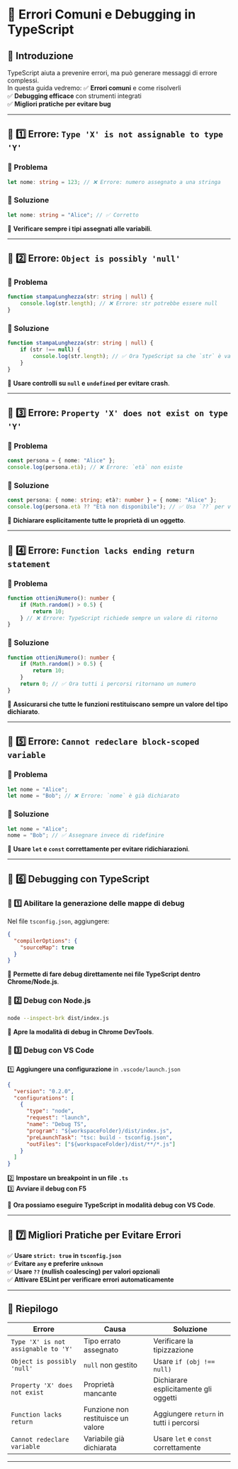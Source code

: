# 📌 Errori Comuni e Debugging in TypeScript

## 🎯 Introduzione
TypeScript aiuta a prevenire errori, ma può generare messaggi di errore complessi.  
In questa guida vedremo:
✅ **Errori comuni** e come risolverli  
✅ **Debugging efficace** con strumenti integrati  
✅ **Migliori pratiche per evitare bug**  

---

## 📌 1️⃣ Errore: `Type 'X' is not assignable to type 'Y'`
### 🔹 Problema
```ts
let nome: string = 123; // ❌ Errore: numero assegnato a una stringa
````

### 🔹 Soluzione

```ts
let nome: string = "Alice"; // ✅ Corretto
```

📌 **Verificare sempre i tipi assegnati alle variabili**.

---

## 📌 2️⃣ Errore: `Object is possibly 'null'`

### 🔹 Problema

```ts
function stampaLunghezza(str: string | null) {
    console.log(str.length); // ❌ Errore: str potrebbe essere null
}
```

### 🔹 Soluzione

```ts
function stampaLunghezza(str: string | null) {
    if (str !== null) {
        console.log(str.length); // ✅ Ora TypeScript sa che `str` è valido
    }
}
```

📌 **Usare controlli su `null` e `undefined` per evitare crash**.

---

## 📌 3️⃣ Errore: `Property 'X' does not exist on type 'Y'`

### 🔹 Problema

```ts
const persona = { nome: "Alice" };
console.log(persona.età); // ❌ Errore: `età` non esiste
```

### 🔹 Soluzione

```ts
const persona: { nome: string; età?: number } = { nome: "Alice" };
console.log(persona.età ?? "Età non disponibile"); // ✅ Usa `??` per valori mancanti
```

📌 **Dichiarare esplicitamente tutte le proprietà di un oggetto**.

---

## 📌 4️⃣ Errore: `Function lacks ending return statement`

### 🔹 Problema

```ts
function ottieniNumero(): number {
    if (Math.random() > 0.5) {
        return 10;
    } // ❌ Errore: TypeScript richiede sempre un valore di ritorno
}
```

### 🔹 Soluzione

```ts
function ottieniNumero(): number {
    if (Math.random() > 0.5) {
        return 10;
    }
    return 0; // ✅ Ora tutti i percorsi ritornano un numero
}
```

📌 **Assicurarsi che tutte le funzioni restituiscano sempre un valore del tipo dichiarato**.

---

## 📌 5️⃣ Errore: `Cannot redeclare block-scoped variable`

### 🔹 Problema

```ts
let nome = "Alice";
let nome = "Bob"; // ❌ Errore: `nome` è già dichiarato
```

### 🔹 Soluzione

```ts
let nome = "Alice";
nome = "Bob"; // ✅ Assegnare invece di ridefinire
```

📌 **Usare `let` e `const` correttamente per evitare ridichiarazioni**.

---

## 📌 6️⃣ Debugging con TypeScript

### 🔹 1️⃣ Abilitare la generazione delle mappe di debug

Nel file `tsconfig.json`, aggiungere:

```json
{
  "compilerOptions": {
    "sourceMap": true
  }
}
```

📌 **Permette di fare debug direttamente nei file TypeScript dentro Chrome/Node.js**.

### 🔹 2️⃣ Debug con Node.js

```sh
node --inspect-brk dist/index.js
```

📌 **Apre la modalità di debug in Chrome DevTools**.

### 🔹 3️⃣ Debug con VS Code

1️⃣ **Aggiungere una configurazione** in `.vscode/launch.json`

```json
{
  "version": "0.2.0",
  "configurations": [
    {
      "type": "node",
      "request": "launch",
      "name": "Debug TS",
      "program": "${workspaceFolder}/dist/index.js",
      "preLaunchTask": "tsc: build - tsconfig.json",
      "outFiles": ["${workspaceFolder}/dist/**/*.js"]
    }
  ]
}
```

2️⃣ **Impostare un breakpoint in un file `.ts`**  
3️⃣ **Avviare il debug con F5**

📌 **Ora possiamo eseguire TypeScript in modalità debug con VS Code**.

---

## 📌 7️⃣ Migliori Pratiche per Evitare Errori

✅ **Usare `strict: true` in `tsconfig.json`**  
✅ **Evitare `any` e preferire `unknown`**  
✅ **Usare `??` (nullish coalescing) per valori opzionali**  
✅ **Attivare ESLint per verificare errori automaticamente**

---

## 📌 Riepilogo

|Errore|Causa|Soluzione|
|---|---|---|
|`Type 'X' is not assignable to 'Y'`|Tipo errato assegnato|Verificare la tipizzazione|
|`Object is possibly 'null'`|`null` non gestito|Usare `if (obj !== null)`|
|`Property 'X' does not exist`|Proprietà mancante|Dichiarare esplicitamente gli oggetti|
|`Function lacks return`|Funzione non restituisce un valore|Aggiungere `return` in tutti i percorsi|
|`Cannot redeclare variable`|Variabile già dichiarata|Usare `let` e `const` correttamente|

---

